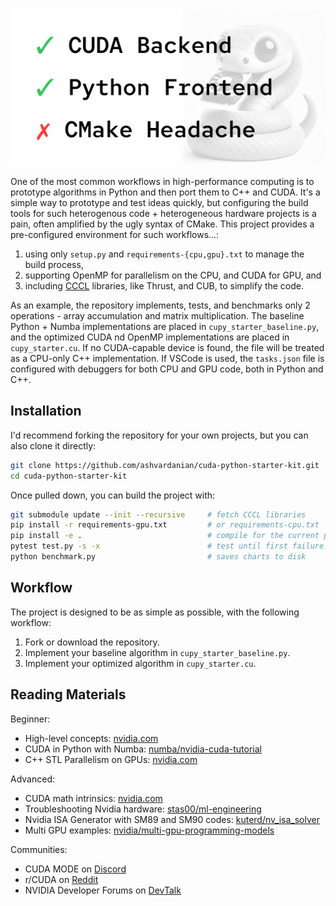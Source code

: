 ![CUDA Python Starter Kit Thumbnail](https://github.com/ashvardanian/ashvardanian/blob/master/repositories/cuda-python-starter-kit.jpg?raw=true)

One of the most common workflows in high-performance computing is to prototype algorithms in Python and then port them to C++ and CUDA.
It's a simple way to prototype and test ideas quickly, but configuring the build tools for such heterogenous code + heterogeneous hardware projects is a pain, often amplified by the ugly syntax of CMake.
This project provides a pre-configured environment for such workflows...:

1. using only `setup.py` and `requirements-{cpu,gpu}.txt` to manage the build process,
2. supporting OpenMP for parallelism on the CPU, and CUDA for GPU, and
3. including [CCCL](https://github.com/NVIDIA/cccl) libraries, like Thrust, and CUB, to simplify the code.

As an example, the repository implements, tests, and benchmarks only 2 operations - array accumulation and matrix multiplication.
The baseline Python + Numba implementations are placed in `cupy_starter_baseline.py`, and the optimized CUDA nd OpenMP implementations are placed in `cupy_starter.cu`.
If no CUDA-capable device is found, the file will be treated as a CPU-only C++ implementation.
If VSCode is used, the `tasks.json` file is configured with debuggers for both CPU and GPU code, both in Python and C++.

## Installation

I'd recommend forking the repository for your own projects, but you can also clone it directly:

```bash
git clone https://github.com/ashvardanian/cuda-python-starter-kit.git
cd cuda-python-starter-kit
```

Once pulled down, you can build the project with:

```bash
git submodule update --init --recursive     # fetch CCCL libraries
pip install -r requirements-gpu.txt         # or requirements-cpu.txt
pip install -e .                            # compile for the current platform
pytest test.py -s -x                        # test until first failure
python benchmark.py                         # saves charts to disk
```

## Workflow

The project is designed to be as simple as possible, with the following workflow:

1. Fork or download the repository.
2. Implement your baseline algorithm in `cupy_starter_baseline.py`.
3. Implement your optimized algorithm in `cupy_starter.cu`.

## Reading Materials

Beginner:

- High-level concepts: [nvidia.com](https://developer.nvidia.com/blog/even-easier-introduction-cuda/)
- CUDA in Python with Numba: [numba/nvidia-cuda-tutorial](https://github.com/numba/nvidia-cuda-tutorial)
- C++ STL Parallelism on GPUs: [nvidia.com](https://developer.nvidia.com/blog/accelerating-standard-c-with-gpus-using-stdpar/)

Advanced:

- CUDA math intrinsics: [nvidia.com](https://docs.nvidia.com/cuda/cuda-math-api/index.html)
- Troubleshooting Nvidia hardware: [stas00/ml-engineering](https://github.com/stas00/ml-engineering/blob/master/compute/accelerator/nvidia/debug.md)
- Nvidia ISA Generator with SM89 and SM90 codes: [kuterd/nv_isa_solver](https://github.com/kuterd/nv_isa_solver)
- Multi GPU examples: [nvidia/multi-gpu-programming-models](https://github.com/NVIDIA/multi-gpu-programming-models)

Communities:

- CUDA MODE on [Discord](https://discord.com/invite/cudamode)
- r/CUDA on [Reddit](https://www.reddit.com/r/CUDA/)
- NVIDIA Developer Forums on [DevTalk](https://forums.developer.nvidia.com)
